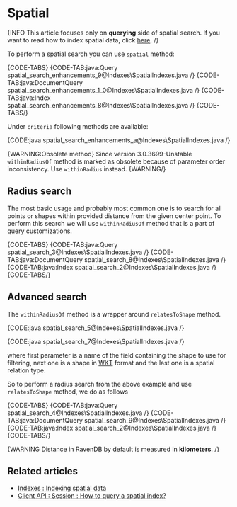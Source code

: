 ﻿# Spatial

{INFO This article focuses only on **querying** side of spatial search. If you want to read how to index spatial data, click [here](../../indexes/indexing-spatial-data). /}

To perform a spatial search you can use `spatial` method:

{CODE-TABS}
{CODE-TAB:java:Query spatial_search_enhancements_9@Indexes\SpatialIndexes.java /}
{CODE-TAB:java:DocumentQuery spatial_search_enhancements_1_0@Indexes\SpatialIndexes.java /}
{CODE-TAB:java:Index spatial_search_enhancements_8@Indexes\SpatialIndexes.java /}
{CODE-TABS/}

Under `criteria` following methods are available:

{CODE:java spatial_search_enhancements_a@Indexes\SpatialIndexes.java /}

{WARNING:Obsolete method}
Since version 3.0.3699-Unstable `withinRadiusOf` method is marked as obsolete because of parameter order inconsistency. Use `withinRadius` instead.
{WARNING/}

## Radius search

The most basic usage and probably most common one is to search for all points or shapes within provided distance from the given center point. To perform this search we will use `withinRadiusOf` method that is a part of query customizations.

{CODE-TABS}
{CODE-TAB:java:Query spatial_search_3@Indexes\SpatialIndexes.java /}
{CODE-TAB:java:DocumentQuery spatial_search_8@Indexes\SpatialIndexes.java /}
{CODE-TAB:java:Index spatial_search_2@Indexes\SpatialIndexes.java /}
{CODE-TABS/}

## Advanced search

The `withinRadiusOf` method is a wrapper around `relatesToShape` method.

{CODE:java spatial_search_5@Indexes\SpatialIndexes.java /}

{CODE:java spatial_search_7@Indexes\SpatialIndexes.java /}

where first parameter is a name of the field containing the shape to use for filtering, next one is a shape in [WKT](http://en.wikipedia.org/wiki/Well-known_text) format and the last one is a spatial relation type.

So to perform a radius search from the above example and use `relatesToShape` method, we do as follows

{CODE-TABS}
{CODE-TAB:java:Query spatial_search_4@Indexes\SpatialIndexes.java /}
{CODE-TAB:java:DocumentQuery spatial_search_9@Indexes\SpatialIndexes.java /}
{CODE-TAB:java:Index spatial_search_2@Indexes\SpatialIndexes.java /}
{CODE-TABS/}

{WARNING Distance in RavenDB by default is measured in **kilometers**. /}

## Related articles

- [Indexes : Indexing spatial data](../../indexes/indexing-spatial-data)
- [Client API : Session : How to query a spatial index?](../../client-api/session/querying/how-to-query-a-spatial-index)
